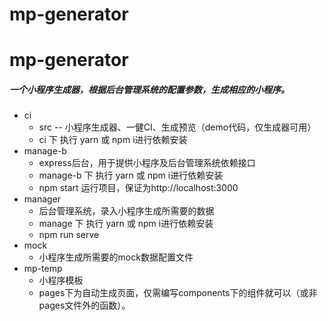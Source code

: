 # mp-generator

# mp-generator

##### 一个小程序生成器，根据后台管理系统的配置参数，生成相应的小程序。


* ci
  * src -- 小程序生成器、一健CI、生成预览（demo代码，仅生成器可用）
  * ci 下 执行  yarn 或 npm i进行依赖安装
*  manage-b
	*  express后台，用于提供小程序及后台管理系统依赖接口
	*  manage-b  下 执行  yarn 或 npm i进行依赖安装
	*  npm start 运行项目，保证为http://localhost:3000
*  manager
	*  后台管理系统，录入小程序生成所需要的数据
	*   manage  下 执行  yarn 或 npm i进行依赖安装
	*   npm run serve 
*  mock
	*  小程序生成所需要的mock数据配置文件
*  mp-temp
	*  小程序模板
	*  pages下为自动生成页面，仅需编写components下的组件就可以（或非pages文件外的函数）。
	  